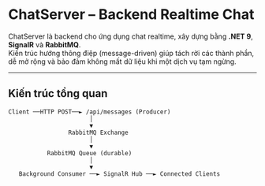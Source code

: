 # ChatServer – Backend Realtime Chat

ChatServer là backend cho ứng dụng chat realtime, xây dựng bằng **.NET 9**, **SignalR** và **RabbitMQ**.  
Kiến trúc hướng thông điệp (message-driven) giúp tách rời các thành phần, dễ mở rộng và bảo đảm không mất dữ liệu khi một dịch vụ tạm ngừng.

---

## Kiến trúc tổng quan

```text
Client ──HTTP POST──► /api/messages (Producer)
                       │
                       ▼
                 RabbitMQ Exchange
                       │
                       ▼
           RabbitMQ Queue (durable)
                       │
                       ▼
   Background Consumer ──► SignalR Hub ──► Connected Clients
```
